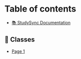 # Table of contents

* [📚 StudySync Documentation](README.md)

## 🏫 Classes

* [Page 1](classes/page-1.md)
